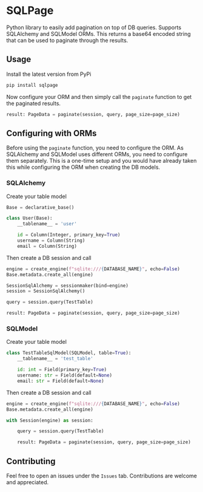 # SQLPage

Python library to easily add pagination on top of DB queries. Supports SQLAlchemy and SQLModel ORMs. This returns a 
base64 encoded string that can be used to paginate through the results.

## Usage

Install the latest version from PyPi

```bash
pip install sqlpage
```

Now configure your ORM and then simply call the `paginate` function to get the paginated results.

```python
result: PageData = paginate(session, query, page_size=page_size)
```

## Configuring with ORMs

Before using the `paginate` function, you need to configure the ORM. As SQLAlchemy and SQLModel uses different
ORMs, you need to configure them separately. This is a one-time setup and you would have already taken this while 
configuring the ORM when creating the DB models.

### SQLAlchemy

Create your table model

```python
Base = declarative_base()

class User(Base):
    __tablename__ = 'user'

    id = Column(Integer, primary_key=True)
    username = Column(String)
    email = Column(String)
```

Then create a DB session and call

```python
engine = create_engine(f"sqlite:///{DATABASE_NAME}", echo=False)
Base.metadata.create_all(engine)

SessionSqlAlchemy = sessionmaker(bind=engine)
session = SessionSqlAlchemy()

query = session.query(TestTable)

result: PageData = paginate(session, query, page_size=page_size)
```

### SQLModel

Create your table model

```python
class TestTableSqlModel(SQLModel, table=True):
    __tablename__ = 'test_table'

    id: int = Field(primary_key=True)
    username: str = Field(default=None)
    email: str = Field(default=None)

```

Then create a DB session and call

```python
engine = create_engine(f"sqlite:///{DATABASE_NAME}", echo=False)
Base.metadata.create_all(engine)

with Session(engine) as session:

    query = session.query(TestTable)

    result: PageData = paginate(session, query, page_size=page_size)
```

## Contributing 

Feel free to open an issues under the `Issues` tab. Contributions are welcome and appreciated.

